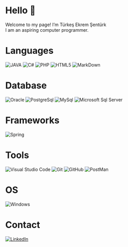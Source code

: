 # Hello 👋
Welcome to my page!  I’m Türkeş Ekrem Şentürk  
I am an aspiring computer programmer.

# Languages
![JAVA](https://img.shields.io/badge/java-white?style=for-the-badge&logo=openjdk&logoColor=000000)
![C#](https://img.shields.io/badge/CSHARP-000000?style=for-the-badge&logo=csharp&logoColor=white)
![PHP](https://img.shields.io/badge/php-777BB4?style=for-the-badge&logo=php&logoColor=white)
![HTML5](https://img.shields.io/badge/html5-E34F26?style=for-the-badge&logo=html5&logoColor=white)
![MarkDown](https://img.shields.io/badge/markdown-000000?style=for-the-badge&logo=markdown&logoColor=white)

# Database
![Oracle](https://img.shields.io/badge/oracle-F80000?style=for-the-badge&logo=oracle&logoColor=white)
![PostgreSql](https://img.shields.io/badge/postgresql-4169E1?style=for-the-badge&logo=postgresql&logoColor=white)
![MySql](https://img.shields.io/badge/mysql-4479A1?style=for-the-badge&logo=mysql&logoColor=white)
![Microsoft Sql Server](https://img.shields.io/badge/MicroSoftSqlServer-4479A1?style=for-the-badge&logo=microsoftsqlserver&logoColor=white)

# Frameworks
![Spring](https://img.shields.io/badge/spring-6DB33F?style=for-the-badge&logo=spring&logoColor=white)

# Tools
![Visual Studio Code](https://img.shields.io/badge/visualstudiocode-007ACC?style=for-the-badge&logo=visualstudiocode&logoColor=white)
![Git](https://img.shields.io/badge/git-F05032?style=for-the-badge&logo=git&logoColor=white)
![GitHub](https://img.shields.io/badge/github-181717?style=for-the-badge&logo=github&logoColor=white)
![PostMan](https://img.shields.io/badge/postman-FF6C37?style=for-the-badge&logo=postman&logoColor=white)

# OS
![Windows](https://img.shields.io/badge/windows-000000?style=for-the-badge&logo=windows&logoColor=white)



# Contact
[![LinkedIn](https://img.shields.io/badge/linkedin-0A66C2?style=for-the-badge&logo=linkedin&logoColor=white)](https://www.linkedin.com/in/t%C3%BCrke%C5%9F-ekrem-%C5%9Fent%C3%BCrk-6aa8b3202/)

<!---
icon atma
![Blogger](https://img.shields.io/badge/metin-metin rengi?style=for-the-badge(still)&logo=(logo)&logoColor=white(logo rengi))
--->



<!--- Eski Readme.md

- 👋 Hi, I’m @EkojeaNx
- 👀 I’m interested in JAVA
- 🌱 I’m currently learning JAVA
- 💞️ I’m looking to collaborate on ...
- 📫 How to reach me turkesekremsenturk@outlook.com
- 📫 https://www.linkedin.com/in/t%C3%BCrke%C5%9F-ekrem-%C5%9Fent%C3%BCrk-6aa8b3202/
- 📫 https://turkesekremsenturk.wixsite.com/ekojeanx


EkojeaNx/EkojeaNx is a ✨ special ✨ repository because its `README.md` (this file) appears on your GitHub profile.
You can click the Preview link to take a look at your changes.
--->
